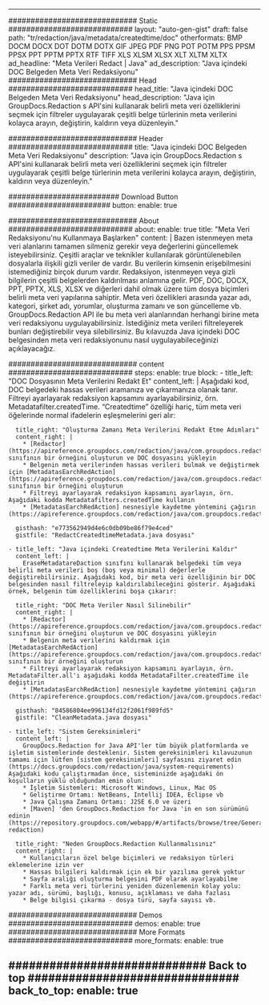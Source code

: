 
---
############################# Static ############################
layout: "auto-gen-gist" 
draft: false
path: "tr/redaction/java/metadata/createdtime/doc"
otherformats: BMP DOCM DOCX DOT DOTM DOTX GIF JPEG PDF PNG POT POTM PPS PPSM PPSX PPT PPTM PPTX RTF TIFF XLS XLSM XLSX XLT XLTM XLTX  
ad_headline: "Meta Verileri Redact | Java"
ad_description: "Java içindeki DOC Belgeden Meta Veri Redaksiyonu"
############################# Head ############################
head_title: "Java içindeki DOC Belgeden Meta Veri Redaksiyonu"
head_description: "Java için GroupDocs.Redaction s API'sini kullanarak belirli meta veri özelliklerini seçmek için filtreler uygulayarak çeşitli belge türlerinin meta verilerini kolayca arayın, değiştirin, kaldırın veya düzenleyin."

############################# Header ############################
title: "Java içindeki DOC Belgeden Meta Veri Redaksiyonu"
description: "Java için GroupDocs.Redaction s API'sini kullanarak belirli meta veri özelliklerini seçmek için filtreler uygulayarak çeşitli belge türlerinin meta verilerini kolayca arayın, değiştirin, kaldırın veya düzenleyin."

######################### Download Button #######################
button:
    enable: true

############################# About ############################
about:
    enable: true
    title: "Meta Veri Redaksiyonu'nu Kullanmaya Başlarken"
    content: |
        Bazen istenmeyen meta veri alanlarını tamamen silmeniz gerekir veya değerlerini güncellemek isteyebilirsiniz. Çeşitli araçlar ve teknikler kullanılarak görüntülenebilen dosyalarla ilişkili gizli veriler de vardır. Bu verilerin kimsenin erişebilmesini istemediğiniz birçok durum vardır. Redaksiyon, istenmeyen veya gizli bilgilerin çeşitli belgelerden kaldırılması anlamına gelir. PDF, DOC, DOCX, PPT, PPTX, XLS, XLSX ve diğerleri dahil olmak üzere tüm dosya biçimleri belirli meta veri yapılarına sahiptir. Meta veri özellikleri arasında yazar adı, kategori, şirket adı, yorumlar, oluşturma zamanı ve son güncelleme vb. GroupDocs.Redaction API ile bu meta veri alanlarından herhangi birine meta veri redaksiyonu uygulayabilirsiniz. İstediğiniz meta verileri filtreleyerek bunları değiştirebilir veya silebilirsiniz. Bu kılavuzda Java içindeki DOC belgesinden meta veri redaksiyonunu nasıl uygulayabileceğinizi açıklayacağız.

############################# content ############################
steps:
    enable: true
    block:
    - title_left: "DOC Dosyasının Meta Verilerini Redakt Et"
      content_left: |
        Aşağıdaki kod, DOC belgedeki hassas verileri aramanıza ve çıkarmanıza olanak tanır. Filtreyi ayarlayarak redaksiyon kapsamını ayarlayabilirsiniz, örn. Metadatafilter.createdTime. “Createdtime” özelliği hariç, tüm meta veri öğelerinde normal ifadelerin eşleşmelerini geri alır: 

      title_right: "Oluşturma Zamanı Meta Verilerini Redakt Etme Adımları"
      content_right: |
        * [Redactor](https://apireference.groupdocs.com/redaction/java/com.groupdocs.redaction/Redactor) sınıfının bir örneğini oluşturun ve DOC dosyasını yükleyin
        * Belgenin meta verilerinden hassas verileri bulmak ve değiştirmek için [MetadatasEarchRedAction](https://apireference.groupdocs.com/redaction/java/com.groupdocs.redaction.redactions/MetadataSearchRedaction) sınıfının bir örneğini oluşturun
        * Filtreyi ayarlayarak redaksiyon kapsamını ayarlayın, örn. Aşağıdaki kodda Metadatafilters.createdTime kullanın
        * [MetadatasEarchRedAction] nesnesiyle kaydetme yöntemini çağırın (https://apireference.groupdocs.com/redaction/java/com.groupdocs.redaction.redactions/MetadataSearchRedaction) 

      gisthash: "e773562949d4e6c0db09be86f79e4ced"
      gistfile: "RedactCreatedtimeMetadata.java dosyası"
      
    - title_left: "Java içindeki Createdtime Meta Verilerini Kaldır"
      content_left: |
        EraseMetadatareDaction sınıfını kullanarak belgedeki tüm veya belirli meta verileri boş (boş veya minimal) değerlerle değiştirebilirsiniz. Aşağıdaki kod, bir meta veri özelliğinin bir DOC belgesinden nasıl filtreleyip kaldırılabileceğini gösterir. Aşağıdaki örnek, belgenin tüm özelliklerini boşa çıkarır: 
        
      title_right: "DOC Meta Veriler Nasıl Silinebilir"
      content_right: |
        * [Redactor](https://apireference.groupdocs.com/redaction/java/com.groupdocs.redaction/Redactor) sınıfının bir örneğini oluşturun ve DOC dosyasını yükleyin
        * Belgenin meta verilerini kaldırmak için [MetadatasEarchRedAction](https://apireference.groupdocs.com/redaction/java/com.groupdocs.redaction.redactions/MetadataSearchRedaction) sınıfının bir örneğini oluşturun
        * Filtreyi ayarlayarak redaksiyon kapsamını ayarlayın, örn. MetadataFilter.all'ı aşağıdaki kodda MetadataFilter.createdTime ile değiştirin
        * [MetadatasEarchRedAction] nesnesiyle kaydetme yöntemini çağırın (https://apireference.groupdocs.com/redaction/java/com.groupdocs.redaction.redactions/MetadataSearchRedaction) 
        
      gisthash: "84586804ee996134fd12f2061f989fd5"
      gistfile: "CleanMetadata.java dosyası"

    - title_left: "Sistem Gereksinimleri"
      content_left: |
        GroupDocs.Redaction for Java API'ler tüm büyük platformlarda ve işletim sistemlerinde desteklenir. Sistem gereksinimleri kılavuzunun tamamı için lütfen [sistem gereksinimleri] sayfasını ziyaret edin (https://docs.groupdocs.com/redaction/java/system-requirements) Aşağıdaki kodu çalıştırmadan önce, sisteminizde aşağıdaki ön koşulların yüklü olduğundan emin olun:
        * İşletim Sistemleri: Microsoft Windows, Linux, Mac OS
        * Geliştirme Ortamı: NetBeans, Intellij IDEA, Eclipse vb
        * Java Çalışma Zamanı Ortamı: J2SE 6.0 ve üzeri
        * [Maven] 'den GroupDocs.Redaction for Java 'in en son sürümünü edinin (https://repository.groupdocs.com/webapp/#/artifacts/browse/tree/General/repo/com/groupdocs/groupdocs-redaction)
        
      title_right: "Neden GroupDocs.Redaction Kullanmalısınız"
      content_right: |
        * Kullanıcıların özel belge biçimleri ve redaksiyon türleri eklemelerine izin ver
        * Hassas bilgileri kaldırmak için ek bir yazılıma gerek yoktur
        * Sayfa aralığı oluşturma belgesini PDF olarak ayarlayabilme
        * Farklı meta veri türlerini yeniden düzenlemenin kolay yolu: yazar adı, sürümü, başlığı, konusu, açıklaması ve daha fazlası
        * Belge bilgisi çıkarma - dosya türü, sayfa sayısı vb.
        

############################# Demos ############################
demos:
    enable: true
############################# More Formats ############################
more_formats:
    enable: true

############################# Back to top ###############################
back_to_top:
    enable: true
---